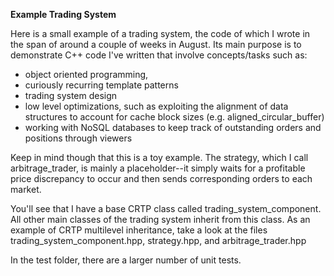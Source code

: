 **Example Trading System**

Here is a small example of a trading system, the code of which I wrote in the
span of around a couple of weeks in August. Its main purpose is to demonstrate
C++ code I've written that involve concepts/tasks such as:
* object oriented programming,
* curiously recurring template patterns
* trading system design
* low level optimizations, such as exploiting the alignment of data structures to account for cache block sizes (e.g. aligned_circular_buffer)
* working with NoSQL databases to keep track of outstanding orders and positions through viewers

Keep in mind though that this is a toy example. The strategy, which I call arbitrage_trader,
is mainly a placeholder--it simply waits for a profitable price discrepancy to occur and then sends
corresponding orders to each market.

You'll see that I have a base CRTP class called trading_system_component. All other
main classes of the trading system inherit from this class. As an example of CRTP multilevel inheritance, take a look
at the files trading_system_component.hpp, strategy.hpp, and arbitrage_trader.hpp

In the test folder, there are a larger number of unit tests.